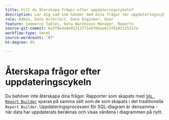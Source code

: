 ```yaml
---
title: Vill du återskapa frågor efter uppdateringscykeln?
description: Lär dig vad som händer med dina frågor när uppdateringscykeln har körts.
role: Admin, Data Architect, Data Engineer, User
feature: Commerce Tables, Data Warehouse Manager, Reports
source-git-commit: 6e2f9e4a9e91212771e6f6baa8c2f8101125217a
workflow-type: tm+mt
source-wordcount: '67'
ht-degree: 0%

---
```


# Återskapa frågor efter uppdateringscykeln

Du behöver inte återskapa dina frågor. Rapporter som skapats med [`SQL Report Builder`](../dev-reports/sql-rpt-bldr.md) sparas på samma sätt som de som skapats i det traditionella `Report Builder`. Uppdateringsprocessen för SQL-diagram är densamma - när data har uppdaterats beräknas och visas värdena i diagrammen på nytt.
